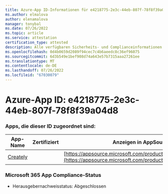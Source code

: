 ```yaml
---
title: Azure-App ID-Informationen für e4218775-2e3c-44eb-807f-78f8f39a04d8
ms.author: elmalova
author: elenamalova
manager: tonybal
ms.date: 07/26/2022
ms.topic: article
ms.service: attestation
certification_type: attested
description: Alle verfügbaren Sicherheits- und Complianceinformationen für e4218775-2e3c-44eb-807f-78f8f39a04d8.
ms.openlocfilehash: 0d4b0659d2089f94cec7c4b6aeedc8c36ef96075
ms.sourcegitcommit: 6d3b549e1bef908d74a643e57b7315aaa27261ee
ms.translationtype: MT
ms.contentlocale: de-DE
ms.lasthandoff: 07/26/2022
ms.locfileid: "67030079"
---
```

# <a name="azure-app-id-e4218775-2e3c-44eb-807f-78f8f39a04d8"></a>Azure-App ID: e4218775-2e3c-44eb-807f-78f8f39a04d8


### <a name="apps-associated-with-this-id"></a>Apps, die dieser ID zugeordnet sind:
| **App-Name** | **Zertifiziert** | **Anzeigen in AppSource** |
|--------------|---------------|-----------------------|
| [Creately](../forward/WA200004335.md) |  | [https://appsource.microsoft.com/product/office/WA200004335](https://appsource.microsoft.com/product/office/WA200004335) |

### <a name="microsoft-365-app-compliance-status"></a>Microsoft 365 App Compliance-Status
- Herausgebernachweisstatus: Abgeschlossen
